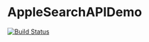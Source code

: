 # AppleSearchAPIDemo

[![Build Status](https://dev.azure.com/rajneeshtailor/AppleSearchAPIDemo/_apis/build/status/Rajneesh071.AppleSearchAPIDemo?branchName=master)](https://dev.azure.com/rajneeshtailor/AppleSearchAPIDemo/_build/latest?definitionId=6&branchName=master)
